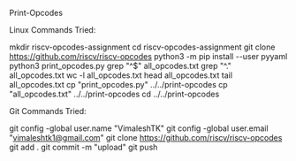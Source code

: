 Print-Opcodes


Linux Commands Tried: 

mkdir riscv-opcodes-assignment
cd riscv-opcodes-assignment
git clone https://github.com/riscv/riscv-opcodes
python3 -m pip install --user pyyaml
python3 print_opcodes.py
grep "^\$" all_opcodes.txt
grep "^\." all_opcodes.txt
wc -l all_opcodes.txt
head all_opcodes.txt
tail all_opcodes.txt
cp "print_opcodes.py" ../../print-opcodes
cp "all_opcodes.txt" ../../print-opcodes
cd ../../print-opcodes

Git Commands Tried: 

git config -global user.name "VimaleshTK"
git config -global user.email "vimaleshtk1@gmail.com"
git clone https://github.com/riscv/riscv-opcodes
git add .
git commit -m "upload"
git push 



